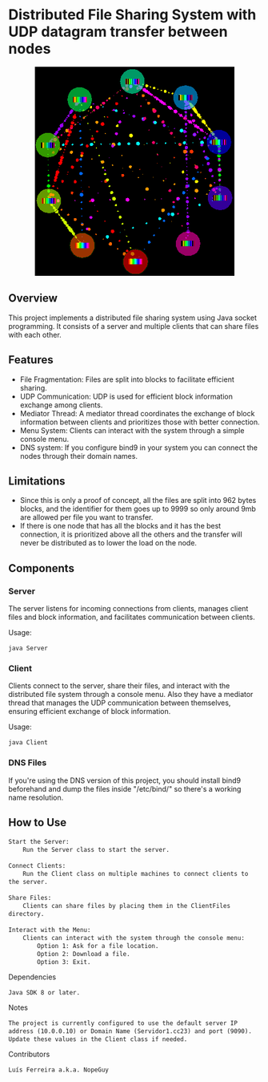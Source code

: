 # Distributed File Sharing System with UDP datagram transfer between nodes

<p align="center">
  <img src="https://github.com/NopeGuy/CC-2324/blob/main/torrent-animation.gif?raw=true" />
</p>

## Overview

This project implements a distributed file sharing system using Java socket programming. It consists of a server and multiple clients that can share files with each other.

## Features

- File Fragmentation: Files are split into blocks to facilitate efficient sharing.
- UDP Communication: UDP is used for efficient block information exchange among clients.
- Mediator Thread: A mediator thread coordinates the exchange of block information between clients and prioritizes those with better connection.
- Menu System: Clients can interact with the system through a simple console menu.
- DNS system: If you configure bind9 in your system you can connect the nodes through their domain names.

## Limitations

- Since this is only a proof of concept, all the files are split into 962 bytes blocks, and the identifier for them goes up to 9999 so only around 9mb are allowed per file you want to transfer.
- If there is one node that has all the blocks and it has the best connection, it is prioritized above all the others and the transfer will never be distributed as to lower the load on the node.

## Components
### Server

The server listens for incoming connections from clients, manages client files and block information, and facilitates communication between clients. 

Usage:

```
java Server
```


### Client

Clients connect to the server, share their files, and interact with the distributed file system through a console menu. Also they have a mediator thread that manages the UDP communication between themselves, ensuring efficient exchange of block information.

Usage:

```
java Client
```

### DNS Files

If you're using the DNS version of this project, you should install bind9 beforehand and dump the files inside "/etc/bind/" so there's a working name resolution.

## How to Use

    Start the Server:
        Run the Server class to start the server.

    Connect Clients:
        Run the Client class on multiple machines to connect clients to the server.

    Share Files:
        Clients can share files by placing them in the ClientFiles directory.

    Interact with the Menu:
        Clients can interact with the system through the console menu:
            Option 1: Ask for a file location.
            Option 2: Download a file.
            Option 3: Exit.

Dependencies

    Java SDK 8 or later.

Notes

    The project is currently configured to use the default server IP address (10.0.0.10) or Domain Name (Servidor1.cc23) and port (9090). Update these values in the Client class if needed.

Contributors

    Luís Ferreira a.k.a. NopeGuy
